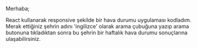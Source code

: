 Merhaba;

React kullanarak responsive şekilde bir hava durumu uygulaması kodladım.
Merak ettiğiniz şehrin adını 'ingilizce' olarak arama çubuğuna yazıp arama butonuna tıkladıktan sonra bu şehrin bir haftalık hava durumu sonuçlarına ulaşabilirsiniz.
